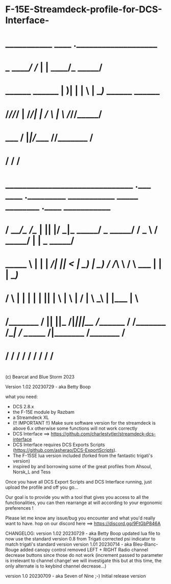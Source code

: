 # ##########################################################################################################################
# F-15E-Streamdeck-profile-for-DCS-Interface-
#                                      ___________    ____  .___________________                                       
#                                      \_   _____/   /_   | |   ____/\_   _____/                                       
#                     ______ ______     |    __)______|   | |____  \  |    __)_      ______ ______                     
#                    /_____//_____/     |     \/_____/|   | /       \ |        \    /_____//_____/                     
#                                       \___  /       |___|/______  //_______  /                                       
#                                           \/                    \/         \/                                        
#                                                                                                                      
#   ______________________________ .___  ____  __.___________    ___________   _____     ________ .____     ___________ 
#  /   _____/\__    ___/\______   \|   ||    |/ _|\_   _____/    \_   _____/  /  _  \   /  _____/ |    |    \_   _____/ 
#  \_____  \   |    |    |       _/|   ||      <   |    __)_      |    __)_  /  /_\  \ /   \  ___ |    |     |    __)_  
#  /        \  |    |    |    |   \|   ||    |  \  |        \     |        \/    |    \\    \_\  \|    |___  |        \ 
# /_______  /  |____|    |____|_  /|___||____|__ \/_______  /    /_______  /\____|__  / \______  /|_______ \/_______  / 
#         \/                    \/              \/        \/             \/         \/         \/         \/        \/  
#
# ########################################################################################################################
                                                                                                    
(c) Bearcat and Blue Storm 2023

Version 1.02
20230729 - aka Betty Boop

what you need:

* DCS 2.8.x
* the F-15E module by Razbam
* a Streamdeck XL 
* (!! IMPORTANT !!) Make sure software version for the streamdeck is above 6.x otherwise some functions will not work correctly
* DCS Interface ==> https://github.com/charlestytler/streamdeck-dcs-interface
* DCS Interface requires DCS Exports Scripts (https://github.com/asherao/DCS-ExportScripts).
* The F-15SE lua version included (forked from the fantastic trigati's version)
* inspired by and borrowing some of the great profiles from Ahsoul, Norsk_L and Tess

Once you have all DCS Export Scripts and DCS Interface running, just upload the profile and off you go...

Our goal is to provide you with a tool that gives you access to all the functionalities, you can then rearrange at will according to your ergonomic preferences !

Please let me know any issue/bug you encounter and what you'd really want to have. hop on our discord here ==> https://discord.gg/9FtGbP846A

CHANGELOG:
version 1.02 20230729 - aka Betty Boop
updated lua file to now use the standard version 0.8 from Trigati
corrected psi indicator to match trigati's standard version
version 1.01 20230714 - aka Bleu-Blanc-Rouge
added canopy control
removed LEFT + RIGHT Radio channel decrease buttons since those do not work (increment passed to parameter is irrelevant to channel change! we will investigate this but at this time, the only alternate is to keybind channel decrease...)

version 1.0 20230709 - aka Seven of Nine ;-) 
Initial release version